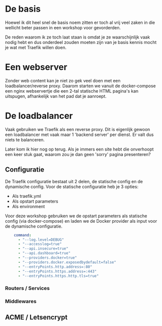 # De basis
Hoewel ik dit heel snel de basis noem zitten er toch al vrij veel zaken in die wellicht beter passen in een workshop voor gevorderden.

De reden waarom ik ze toch laat staan is omdat je ze waarschijnlijk vaak nodig hebt en dus onderdeel zouden moeten zijn van je basis kennis mocht je wat met Traefik willen doen.

# Een webserver
Zonder web content kan je niet zo gek veel doen met een loadbalancer/reverse proxy. Daarom starten we vanuit de docker-compose een nginx webservertje die een 2-tal statische HTML pagina's kan uitspugen, afhankelijk van het pad dat je aanroept.

# De loadbalancer
Vaak gebruiken we Traefik als een reverse proxy. Dit is eigenlijk gewoon een loadbalancer met vaak maar 1 'backend server' per dienst. Er valt dus niets te balanceren.

Later kom ik hier nog op terug. Als je immers een site hebt die onverhoopt een keer stuk gaat, waarom zou je dan geen 'sorry' pagina presenteren?

## Configuratie
De Traefik configuratie bestaat uit 2 delen, de statische config en de dynamische config.
Voor de statische configuratie heb je 3 opties:
* Als traefik.yml
* Als opstart parameters
* Als environment

Voor deze workshop gebruiken we de opstart parameters als statische config (via docker-compose) en laden we de Docker provider als input voor de dynamische configuratie.

```yaml
    command:
      - "--log.level=DEBUG"
      - "--accesslog=true"
      - "--api.insecure=true"
      - "--api.dashboard=true"
      - "--providers.docker=true"
      - "--providers.docker.exposedbydefault=false"
      - "--entryPoints.http.address=:80"
      - "--entryPoints.https.address=:443"
      - "--entryPoints.https.http.tls=true"
```

### Routers / Services

### Middlewares

## ACME / Letsencrypt
